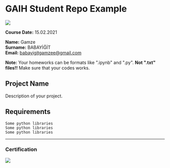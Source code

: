 # GAIH Student Repo Example
![](img/logo.png)

**Course Date:** 15.02.2021 

**Name:** Gamze  
**Surname:** BABAYİĞİT  
**Email:** babayigitgamzee@gmail.com  

**Note:** Your homeworks can be formats like ".ipynb" and ".py". **Not ".txt" files!!** Make sure that your codes works.  

## Project Name
Description of your project.

## Requirements
```
Some python libraries
Some python libraries
Some python libraries
```
---

### Certification
![](img/certificate_ex.png)

